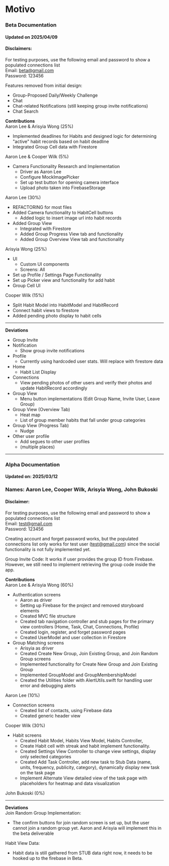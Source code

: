 # Motivo

### Beta Documentation
#### Updated on 2025/04/09
#### Disclaimers:  
For testing purposes, use the following email and password to show a populated connections list  
Email: beta@gmail.com  
Password: 123456

Features removed from initial design:
- Group-Proposed Daily/Weekly Challenge
- Chat
- Chat-related Notifications (still keeping group invite notifications)
- Chat Search


**Contributions**  
Aaron Lee & Arisyia Wong (25%)
- Implemented deadlines for Habits and designed logic for determining "active" habit records based on habit deadline
- Integrated Group Cell data with Firestore

Aaron Lee & Cooper Wilk (5%)
- Camera Functionality Research and Implementation
    - Driver as Aaron Lee
    - Configure MockImagePicker
    - Set up test button for opening camera interface
    - Upload photo taken into FirebaseStorage

Aaron Lee (30%)
- REFACTORING for most files
- Added Camera functionality to HabitCell buttons
    - Added logic to insert image url into habit records
- Added Group View
    - Integrated with Firestore
    - Added Group Progress View tab and functionality
    - Added Group Overview View tab and functionality

Arisyia Wong (25%)
- UI
    - Custom UI components
    - Screens: All
- Set up Profile / Settings Page Functionality
- Set up Picker view and functionality for add habit
- Group Cell UI

Cooper Wilk (15%)
- Split Habit Model into HabitModel and HabitRecord
- Connect habit views to firestore
- Added pending photo display to habit cells 


- - -
**Deviations**  
- Group Invite
- Notification
    - Show group invite notifications
- Profile
    - Currently using hardcoded user stats. Will replace with firestore data
- Home
    - Habit List Display
- Connections
    - View pending photos of other users and verify their photos and update HabitRecord accordingly
- Group View
    - Menu button implementations (Edit Group Name, Invite User, Leave Group)
- Group View (Overview Tab)
    - Heat map
    - List of group member habits that fall under group categories
- Group View (Progress Tab)
    - Nudge
- Other user profile
    - Add segues to other user profiles
    - (multiple places)


- - -
### Alpha Documentation
#### Updated on: 2025/03/12
### Names: Aaron Lee, Cooper Wilk, Arisyia Wong, John Bukoski

#### Disclaimer:  
For testing purposes, use the following email and password to show a populated connections list  
Email: test@gmail.com  
Password: 123456  

Creating account and forget password works, but the populated connections list only works for test user (test@gmail.com) since the social functionality is not fully implemented yet.

Group Invite Code: It works if user provides the group ID from Firebase. However, we still need to implement retrieving the group code inside the app.


**Contributions**  
Aaron Lee & Arisyia Wong (60%)
- Authentication screens
    - Aaron as driver
    - Setting up Firebase for the project and removed storyboard elements
    - Created MVC file structure
    - Created tab navigation controller and stub pages for the primary view controllers (Home, Task, Chat, Connections, Profile)
    - Created login, register, and forget password pages
    - Created UserModel and user collection in Firestore
- Group Matching screens
    - Arisyia as driver
    - Created Create New Group, Join Existing Group, and Join Random Group screens
    - Implemented functionality for Create New Group and Join Existing Group
    - Implemented GroupModel and GroupMembershipModel
    - Created the Utilities folder with AlertUtils.swift for handling user error and debugging alerts

Aaron Lee (10%)
- Connection screens
    - Created list of contacts, using Firebase data
    - Created generic header view
 
Cooper Wilk (30%)
- Habit screens
    - Created Habit Model, Habits View Model, Habits Controller,
    - Create Habit cell with streak and habit implement functionality.
    - Created Settings View Controller to change view settings, display only selected categories
    - Created Add Task Controller, add new task to Stub Data (name, units, frequency, publicity, category), dynamically display new task on the task page
    - Implement Alternate View detailed view of the task page with placeholders for heatmap and data visualization
  
John Bukoski (0%)


- - -
**Deviations**  
Join Random Group Implementation:
- The confirm buttons for join random screen is set up, but the user cannot join a random group yet. Aaron and Arisyia will implement this in the beta deliverable

Habit View Data:
- Habit data is still gathered from STUB data right now, it needs to be hooked up to the firebase in Beta.


